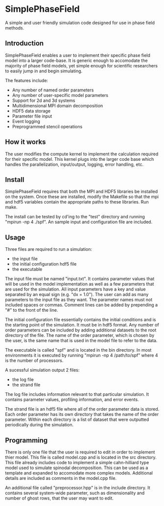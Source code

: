 # SimplePhaseField
A simple and user friendly simulation code designed for use in phase field methods.

## Introduction
SimplePhaseField enables a user to implement their specific phase field model into a larger code-base.
It is generic enough to accomodate the majority of phase field models, yet simple enough for scientific researchers to easily jump in and begin simulating.

The features include:
  - Any number of named order parameters
  - Any number of user-specific model parameters
  - Support for 2d and 3d systems
  - Multidimensional MPI domain decomposition
  - HDF5 data storage
  - Parameter file input
  - Event logging
  - Preprogrammed stencil operations

## How it works
The user modifies the compute kernel to implement the calculation required for their specific model.
This kernel plugs into the larger code base which handles the parallelization, input/output, logging, error handling, etc.

## Install
SimplePhaseField requires that both the MPI and HDF5 libraries be installed on the system. 
Once these are installed, modify the Makefile so that the mpi and hdf5 variables contain the appropriate paths to these libraries. 
Run make.

The install can be tested by cd'ing to the "test" directory and running "mpirun -np 4 ./spf". An sample input and configuration file are included.

## Usage
Three files are required to run a simulation: 
- the input file
- the initial configuration hdf5 file
- the executable

The input file must be named "input.txt". It contains parameter values that will be used in the model implementation as well as a few parameters that are used for the simulation. All input parameters have a key and value separated by an equal sign (e.g. "dx = 1.0"). The user can add as many parameters to the input file as they want. The parameter names must not included spaces or commas. Comment lines can be added by prepending a "#" to the front of the line.

The initial configuration file essentially contains the initial conditions and is the starting point of the simulation. It must be in hdf5 format. Any number of order parameters can be included by adding additional datasets to the root directory of the file. The name of the order parameter, which is chosen by the user, is the same name that is used in the model file to refer to the data.

The executable is called "spf" and is located in the bin directory. In most environments it is executed by running "mpirun -np 4 /path/to/spf" where 4 is the number of processors.

A sucessful simulation output 2 files:
- the log file
- the strand file

The log file includes information relevant to that particular simulation. It contains parameter values, profiling information, and error events.

The strand file is an hdf5 file where all of the order parameter data is stored. Each order parameter has its own directory that takes the name of the order parameter. Within each directory is a list of dataset that were outputted periodically during the simulation.

## Programming
There is only one file that the user is required to edit in order to implement thier model. This file is called model.cpp and is located in the src directory. 
This file already includes code to implement a simple cahn-hilliard type model used to simulate spinodal decomposition.
This can be used as a template and expanded to accomodate more complex models.
Additional details are included as comments in the model.cpp file.

An additional file called "preprocessor.hpp" is in the include directory. It contains several system-wide parameter, such as dimensionality and number of ghost rows, that the user may want to edit.
